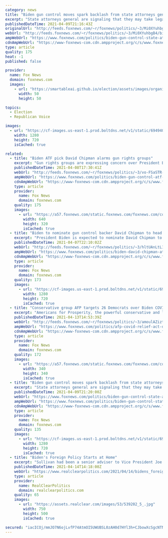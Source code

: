 ```yaml
---
category: news
title: "Biden gun control moves spark backlash from state attorneys general"
excerpt: "State attorneys general are signaling that they may take legal action against President Biden's new gun-control policies."
publishedDateTime: 2021-04-09T21:16:43Z
originalUrl: "http://feeds.foxnews.com/~r/foxnews/politics/~3/Mi0XYuhbgB4/biden-gun-control-state-attorneys-general"
webUrl: "http://feeds.foxnews.com/~r/foxnews/politics/~3/Mi0XYuhbgB4/biden-gun-control-state-attorneys-general"
ampWebUrl: "https://www.foxnews.com/politics/biden-gun-control-state-attorneys-general.amp"
cdnAmpWebUrl: "https://www-foxnews-com.cdn.ampproject.org/c/s/www.foxnews.com/politics/biden-gun-control-state-attorneys-general.amp"
type: article
quality: 175
heat: -1
published: false

provider:
  name: Fox News
  domain: foxnews.com
  images:
    - url: "https://smartableai.github.io/election/assets/images/organizations/foxnews.com-50x50.jpg"
      width: 50
      height: 50

topics:
  - Election
  - Republican Voice

images:
  - url: "https://cf-images.us-east-1.prod.boltdns.net/v1/static/694940094001/025ee707-4e8b-40e1-9b3c-e3a7cac73b67/558e3a4e-a28d-4349-919d-0a2770e6fa93/1280x720/match/image.jpg"
    width: 1280
    height: 720
    isCached: true

related:
  - title: "Biden ATF pick David Chipman alarms gun rights groups"
    excerpt: "Gun rights groups are expressing concern over President Biden's decision to name gun-control advocate David Chipman to lead the ATF."
    publishedDateTime: 2021-04-08T17:30:41Z
    webUrl: "http://feeds.foxnews.com/~r/foxnews/politics/~3/vo-FSaSTR-Y/biden-gun-control-atf-david-chipman-assault-weapons-nra"
    ampWebUrl: "https://www.foxnews.com/politics/biden-gun-control-atf-david-chipman-assault-weapons-nra.amp"
    cdnAmpWebUrl: "https://www-foxnews-com.cdn.ampproject.org/c/s/www.foxnews.com/politics/biden-gun-control-atf-david-chipman-assault-weapons-nra.amp"
    type: article
    provider:
      name: Fox News
      domain: foxnews.com
    quality: 175
    images:
      - url: "https://a57.foxnews.com/static.foxnews.com/foxnews.com/content/uploads/2021/04/640/320/AP21097760253459-1.jpg?ve=1&tl=1"
        width: 640
        height: 320
        isCached: true
  - title: "Biden to nominate gun control backer David Chipman to head ATF: WH official"
    excerpt: "President Biden is expected to nominate David Chipman to serve as the director of the Bureau of Alcohol, Tobacco, Firearms and Explosives (ATF), a White House official confirmed to Fox News on Wednesday."
    publishedDateTime: 2021-04-07T22:10:02Z
    webUrl: "http://feeds.foxnews.com/~r/foxnews/politics/~3/hltUAnLtL1Q/biden-david-chipman-atf"
    ampWebUrl: "https://www.foxnews.com/politics/biden-david-chipman-atf.amp"
    cdnAmpWebUrl: "https://www-foxnews-com.cdn.ampproject.org/c/s/www.foxnews.com/politics/biden-david-chipman-atf.amp"
    type: article
    provider:
      name: Fox News
      domain: foxnews.com
    quality: 173
    images:
      - url: "https://cf-images.us-east-1.prod.boltdns.net/v1/static/694940094001/f71b38a7-f911-413d-9ce9-8360f122c0ef/b9d50c62-2ac2-4472-ad2e-e18d1d465e88/1280x720/match/image.jpg"
        width: 1280
        height: 720
        isCached: true
  - title: "Conservative group AFP targets 26 Democrats over Biden COVID relief law vote"
    excerpt: "Americans for Prosperity, the powerful conservative and libertarian political advocacy group, is launching the next phase of its seven-figure effort to spotlight what it considers the \"harmful provisions\" in President Biden's massive $1.9 trillion COVID relief package."
    publishedDateTime: 2021-04-13T14:53:39Z
    webUrl: "http://feeds.foxnews.com/~r/foxnews/politics/~3/amoulAZiztc/afp-covid-relief-act-democrats-targeted"
    ampWebUrl: "https://www.foxnews.com/politics/afp-covid-relief-act-democrats-targeted.amp"
    cdnAmpWebUrl: "https://www-foxnews-com.cdn.ampproject.org/c/s/www.foxnews.com/politics/afp-covid-relief-act-democrats-targeted.amp"
    type: article
    provider:
      name: Fox News
      domain: foxnews.com
    quality: 172
    images:
      - url: "https://a57.foxnews.com/static.foxnews.com/foxnews.com/content/uploads/2019/03/340/340/PaulSteinhauser.jpg?ve=1&tl=1"
        width: 340
        height: 340
        isCached: true
  - title: "Biden gun control moves spark backlash from state attorneys general"
    excerpt: "State attorneys general are signaling that they may take legal action against President Biden's new gun-control policies announced Thursday. The president on Thursday announced a new set of executive actions and legislative proposals aimed at strengthening ..."
    publishedDateTime: 2021-04-09T21:20:00Z
    webUrl: "https://www.foxnews.com/politics/biden-gun-control-state-attorneys-general"
    ampWebUrl: "https://www.foxnews.com/politics/biden-gun-control-state-attorneys-general.amp"
    cdnAmpWebUrl: "https://www-foxnews-com.cdn.ampproject.org/c/s/www.foxnews.com/politics/biden-gun-control-state-attorneys-general.amp"
    type: article
    provider:
      name: Fox News
      domain: foxnews.com
    quality: 135
    images:
      - url: "https://cf-images.us-east-1.prod.boltdns.net/v1/static/694940094001/025ee707-4e8b-40e1-9b3c-e3a7cac73b67/558e3a4e-a28d-4349-919d-0a2770e6fa93/1280x720/match/image.jpg"
        width: 1280
        height: 720
        isCached: true
  - title: "Biden's Foreign Policy Starts at Home"
    excerpt: "Sullivan had been a senior adviser to Vice President Joe Biden and Secretary of State Hillary Clinton and had played a key role in Clinton’s 2016 presidential campaign."
    publishedDateTime: 2021-04-14T14:18:00Z
    webUrl: "https://www.realclearpolitics.com/2021/04/14/bidens_foreign_policy_starts_at_home_540389.html"
    type: article
    provider:
      name: RealClearPolitics
      domain: realclearpolitics.com
    quality: 65
    images:
      - url: "https://assets.realclear.com/images/53/539202_5_.jpg"
        width: 750
        height: 500
        isCached: true

secured: "iacICOj/mmJO7N6ojLvfP74AtmOI5UWUBSL0zAH0d7HYl3h+CJbowXcSgcNTNojGXLP0MPGgv0oiyjlCGLes72csOLATD1bvWDbTDTmLnQIEb2MWiICo/hEahuN39EB1ASlS9BwuiMrnxYk3hQrtV/u6vwwkIGrAD0glBKE1idQUrI1nDu1kCGfmXzMAxrwDcZyAVBCu3LwpLRGd2MKy+bl9k54zQ1eRGANRLDNT9oQTQCk+2BSGLmOeAhqJx6FI1h/w7pPD4DcD6Ap50PvoaYWBXvGKNFfbuee8NfHaDl4G5IedADWCMyvqDQiPvgWiNqeGT9trXVjorcCkDjIN71KHvf+wMIe6oFlZlMqGsTI=;wsQOWSS7HkVEKma3Ie8PtA=="
---
```


